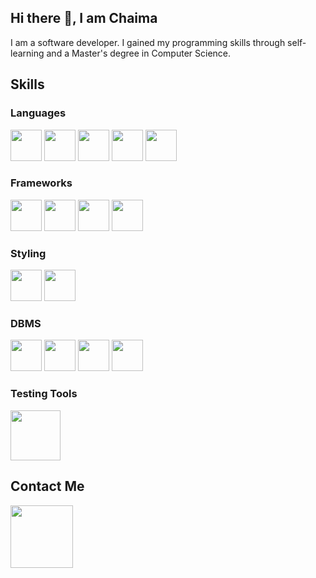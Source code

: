 ## Hi there 👋, I am Chaima

I am a software developer. I gained my programming skills through self-learning and a Master's degree in Computer Science.

## Skills
### Languages
<img src='https://github.com/user-attachments/assets/141c3ae4-d0bb-446f-972d-309a79db83ce' width='50px' />
<img src='https://github.com/user-attachments/assets/4ccf1e13-8de3-45b3-9bce-af67d267278b' width='50px' />
<img src='https://github.com/user-attachments/assets/0cd7156b-cb45-4af0-b71e-f76e61f87064' width='50px' />
<img src='https://github.com/user-attachments/assets/cb344407-be7a-4242-8f03-5e628e9c4d5c' width='50px' />
<img src='https://github.com/user-attachments/assets/43cf2403-80c7-4e3e-bd0a-c29b377e484b' width='50px' />

### Frameworks
<img src='https://github.com/user-attachments/assets/5f051630-cab5-47cf-81c5-b5b09bd79638' width='50px' />
<img src='https://github.com/user-attachments/assets/43c31c50-fb55-449c-ae48-ec9bd1775cd3' width='50px' />
<img src='https://github.com/user-attachments/assets/1bfe9a96-2ddb-471b-bcf3-219b97269a31' width='50px' />
<img src='https://github.com/user-attachments/assets/161eb93b-5d26-4633-aef2-125fb6d25b34' width='50px' />

### Styling
<img src='https://github.com/user-attachments/assets/c80d0de3-4f21-40f5-8157-0d910a107546' width='50px' />
<img src='https://github.com/user-attachments/assets/adf35660-b64e-478a-9f27-52d3d9d02b81' width='50px' />

### DBMS
<img src='https://github.com/user-attachments/assets/2c0a756b-1232-4ede-abdb-31d173bead14' width='50px' />
<img src='https://github.com/user-attachments/assets/689a2b30-2f0f-4dcb-89c2-4dbac731f442' width='50px' />
<img src='https://github.com/user-attachments/assets/d89a8a12-5024-4aa4-8bbe-567539256828' width='50px' />
<img src='https://github.com/user-attachments/assets/c9c9027d-e3e5-4960-aa98-8bbed116c57a' width='50px' />

### Testing Tools
<img src='https://github.com/user-attachments/assets/5db67498-a6c4-4fb3-9cf2-514de7e7b540' width='80px' />

## Contact Me
[<img src='https://github.com/user-attachments/assets/a2db1843-dd19-431b-9d11-d639a5ad7f7b' width='100px' />](https://www.linkedin.com/in/chaima-jebri-3502a4201/)

